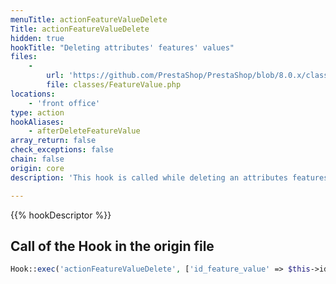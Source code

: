 ```yaml
---
menuTitle: actionFeatureValueDelete
Title: actionFeatureValueDelete
hidden: true
hookTitle: "Deleting attributes' features' values"
files:
    -
        url: 'https://github.com/PrestaShop/PrestaShop/blob/8.0.x/classes/FeatureValue.php'
        file: classes/FeatureValue.php
locations:
    - 'front office'
type: action
hookAliases:
    - afterDeleteFeatureValue
array_return: false
check_exceptions: false
chain: false
origin: core
description: 'This hook is called while deleting an attributes features value'

---
```


{{% hookDescriptor %}}

## Call of the Hook in the origin file

```php
Hook::exec('actionFeatureValueDelete', ['id_feature_value' => $this->id])
```
